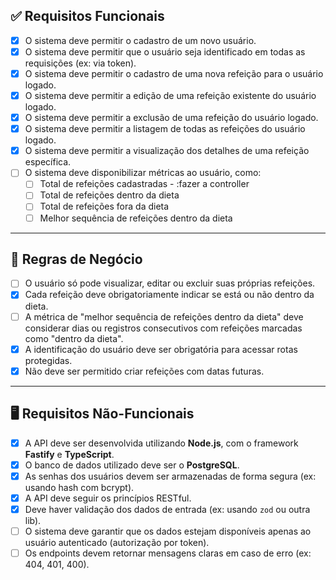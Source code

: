 ## ✅ Requisitos Funcionais

- [x] O sistema deve permitir o cadastro de um novo usuário.  
- [x] O sistema deve permitir que o usuário seja identificado em todas as requisições (ex: via token).  
- [x] O sistema deve permitir o cadastro de uma nova refeição para o usuário logado.  
- [x] O sistema deve permitir a edição de uma refeição existente do usuário logado.  
- [x] O sistema deve permitir a exclusão de uma refeição do usuário logado.  
- [x] O sistema deve permitir a listagem de todas as refeições do usuário logado.  
- [x] O sistema deve permitir a visualização dos detalhes de uma refeição específica.  
- [ ] O sistema deve disponibilizar métricas ao usuário, como:
  - [ ] Total de refeições cadastradas  - :fazer a controller
  - [ ] Total de refeições dentro da dieta  
  - [ ] Total de refeições fora da dieta  
  - [ ] Melhor sequência de refeições dentro da dieta  

---

## 📏 Regras de Negócio

- [ ] O usuário só pode visualizar, editar ou excluir suas próprias refeições.  
- [x] Cada refeição deve obrigatoriamente indicar se está ou não dentro da dieta.  
- [ ] A métrica de "melhor sequência de refeições dentro da dieta" deve considerar dias ou registros consecutivos com refeições marcadas como "dentro da dieta".  
- [x] A identificação do usuário deve ser obrigatória para acessar rotas protegidas.  
- [x] Não deve ser permitido criar refeições com datas futuras.  

---

## 🖥 Requisitos Não-Funcionais

- [x] A API deve ser desenvolvida utilizando **Node.js**, com o framework **Fastify** e **TypeScript**.  
- [x] O banco de dados utilizado deve ser o **PostgreSQL**.  
- [x] As senhas dos usuários devem ser armazenadas de forma segura (ex: usando hash com bcrypt).  
- [x] A API deve seguir os princípios RESTful.  
- [x] Deve haver validação dos dados de entrada (ex: usando `zod` ou outra lib).  
- [ ] O sistema deve garantir que os dados estejam disponíveis apenas ao usuário autenticado (autorização por token).  
- [ ] Os endpoints devem retornar mensagens claras em caso de erro (ex: 404, 401, 400). 